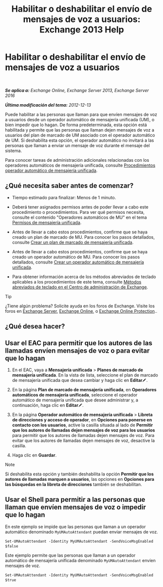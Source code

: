 ﻿---
title: 'Habilitar o deshabilitar el envío de mensajes de voz a usuarios: Exchange 2013 Help'
TOCTitle: Habilitar o deshabilitar el envío de mensajes de voz a usuarios
ms:assetid: faa300d8-2534-40db-8ef9-428be8bb7934
ms:mtpsurl: https://technet.microsoft.com/es-es/library/Dd351277(v=EXCHG.150)
ms:contentKeyID: 52061951
ms.date: 05/22/2018
mtps_version: v=EXCHG.150
ms.translationtype: MT
---

# Habilitar o deshabilitar el envío de mensajes de voz a usuarios

 

_**Se aplica a:** Exchange Online, Exchange Server 2013, Exchange Server 2016_

_**Última modificación del tema:** 2012-12-13_

Puede habilitar a las personas que llaman para que envíen mensajes de voz a usuarios desde un operador automático de mensajería unificada (UM), o bien impedir que lo hagan. De forma predeterminada, esta opción está habilitada y permite que las personas que llaman dejen mensajes de voz a usuarios del plan de marcado de UM asociado con el operador automático de UM. Si deshabilita esta opción, el operador automático no invitará a las personas que llaman a enviar un mensaje de voz durante el mensaje del sistema.

Para conocer tareas de administración adicionales relacionadas con los operadores automáticos de mensajería unificada, consulte [Procedimientos operador automático de mensajería unificada](um-auto-attendant-procedures-exchange-2013-help.md).

## ¿Qué necesita saber antes de comenzar?

  - Tiempo estimado para finalizar: Menos de 1 minuto.

  - Deberá tener asignados permisos antes de poder llevar a cabo este procedimiento o procedimientos. Para ver qué permisos necesita, consulte el contenido "Operadores automáticos de MU" en el tema [Permisos de mensajería unificada](unified-messaging-permissions-exchange-2013-help.md).

  - Antes de llevar a cabo estos procedimientos, confirme que se haya creado un plan de marcado de MU. Para conocer los pasos detallados, consulte [Crear un plan de marcado de mensajería unificada](create-a-um-dial-plan-exchange-2013-help.md).

  - Antes de llevar a cabo estos procedimientos, confirme que se haya creado un operador automático de MU. Para conocer los pasos detallados, consulte [Crear un operador automático de mensajería unificada](create-a-um-auto-attendant-exchange-2013-help.md).

  - Para obtener información acerca de los métodos abreviados de teclado aplicables a los procedimientos de este tema, consulte [Métodos abreviados de teclado en el Centro de administración de Exchange](keyboard-shortcuts-in-the-exchange-admin-center-exchange-online-protection-help.md).


> [!TIP]
> ¿Tiene algún problema? Solicite ayuda en los foros de Exchange. Visite los foros en <A href="https://go.microsoft.com/fwlink/p/?linkid=60612">Exchange Server</A>, <A href="https://go.microsoft.com/fwlink/p/?linkid=267542">Exchange Online</A>, o <A href="https://go.microsoft.com/fwlink/p/?linkid=285351">Exchange Online Protection</A>..



## ¿Qué desea hacer?

## Usar el EAC para permitir que los autores de las llamadas envíen mensajes de voz o para evitar que lo hagan

1.  En el EAC, vaya a **Mensajería unificada** \> **Planes de marcado de mensajería unificada**. En la vista de lista, seleccione el plan de marcado de mensajería unificada que desea cambiar y haga clic en **Editar**![Icono Editar](images/Bb124582.6f53ccb2-1f13-4c02-bea0-30690e6ea71d(EXCHG.150).gif "Icono Editar").

2.  En la página **Plan de marcado de mensajería unificada**, en **Operadores automáticos de mensajería unificada**, seleccione el operador automático de mensajería unificada que desee administrar y, a continuación, haga clic en **Editar**![Icono Editar](images/Bb124582.6f53ccb2-1f13-4c02-bea0-30690e6ea71d(EXCHG.150).gif "Icono Editar").

3.  En la página **Operador automático de mensajería unificada** \> **Libreta de direcciones y acceso de operador**, en **Opciones para ponerse en contacto con los usuarios**, active la casilla situada al lado de **Permitir que los autores de llamadas dejen mensajes de voz para los usuarios** para permitir que los autores de llamadas dejen mensajes de voz. Para evitar que los autores de llamadas dejen mensajes de voz, desactive la casilla.

4.  Haga clic en **Guardar**.


> [!NOTE]
> Si deshabilita esta opción y también deshabilita la opción <STRONG>Permitir que los autores de llamadas marquen a usuarios</STRONG>, las opciones en <STRONG>Opciones para las búsquedas en la libreta de direcciones</STRONG> también se deshabilitan.



## Usar el Shell para permitir a las personas que llaman que envíen mensajes de voz o impedir que lo hagan

En este ejemplo se impide que las personas que llaman a un operador automático denominado `MyUMAutoAttendant` puedan enviar mensajes de voz.

    Set-UMAutoAttendant -Identity MyUMAutoAttendant -SendVoiceMsgEnabled $false

Este ejemplo permite que las personas que llaman a un operador automático de mensajería unificada denominado `MyUMAutoAttendant` envíen mensajes de voz.

    Set-UMAutoAttendant -Identity MyUMAutoAttendant -SendVoiceMsgEnabled $true

